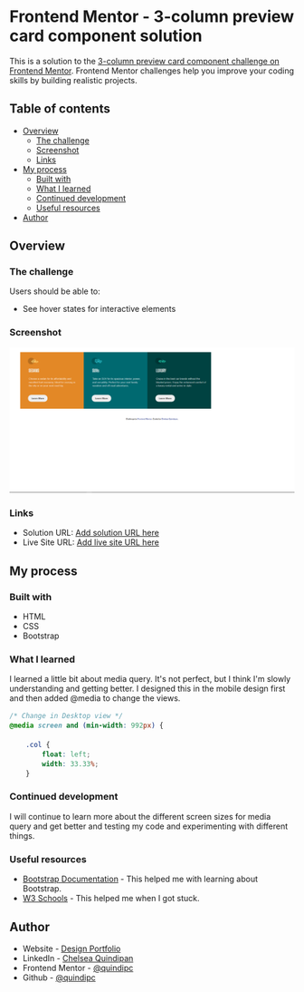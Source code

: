 # Frontend Mentor - 3-column preview card component solution

This is a solution to the [3-column preview card component challenge on Frontend Mentor](https://www.frontendmentor.io/challenges/3column-preview-card-component-pH92eAR2-). Frontend Mentor challenges help you improve your coding skills by building realistic projects. 

## Table of contents

- [Overview](#overview)
  - [The challenge](#the-challenge)
  - [Screenshot](#screenshot)
  - [Links](#links)
- [My process](#my-process)
  - [Built with](#built-with)
  - [What I learned](#what-i-learned)
  - [Continued development](#continued-development)
  - [Useful resources](#useful-resources)
- [Author](#author)



## Overview

### The challenge

Users should be able to:

- See hover states for interactive elements

### Screenshot

![](/Screenshot-Desktop.PNG) 

### Links

- Solution URL: [Add solution URL here](https://your-solution-url.com)
- Live Site URL: [Add live site URL here](https://quindipc.github.io/3-column-preview-card/)

## My process

### Built with

- HTML
- CSS
- Bootstrap

### What I learned
I learned a little bit about media query. It's not perfect, but I think I'm slowly understanding and getting better. I designed this in the mobile design first and then added @media to change the views. 

```css
/* Change in Desktop view */
@media screen and (min-width: 992px) {

    .col {
        float: left;
        width: 33.33%;
    }

```


### Continued development
I will continue to learn more about the different screen sizes for media query and get better and testing my code and experimenting with different things.


### Useful resources

- [Bootstrap Documentation](https://getbootstrap.com/docs/4.0/getting-started/introduction/) - This helped me with learning about Bootstrap. 
- [W3 Schools](https://www.w3schools.com/) - This helped me when I got stuck.


## Author

- Website - [Design Portfolio](https://chelseaquindipan.ca/)
- LinkedIn - [Chelsea Quindipan](https://www.linkedin.com/in/chelsea-quindipan/)
- Frontend Mentor - [@quindipc](https://www.frontendmentor.io/profile/quindipc)
- Github - [@quindipc](https://github.com/quindipc)


